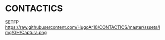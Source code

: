 # CONTACTICS
SETFP <br/>
https://raw.githubusercontent.com/HugoAr10/CONTACTICS/master/sssets/Img/GH/Captura.png
